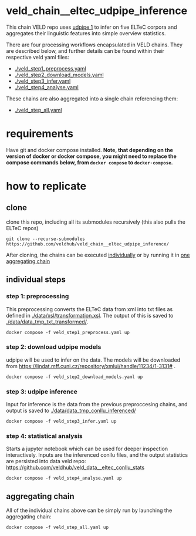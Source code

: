 # veld_chain__eltec_udpipe_inference

This chain VELD repo uses [udpipe 1](https://ufal.mff.cuni.cz/udpipe/1) to infer on five ELTeC 
corpora and aggregates their linguistic features into simple overview statistics. 

There are four processing workflows encapsulated in VELD chains. They are described below, and
further details can be found within their respective veld yaml files: 

- [./veld_step1_preprocess.yaml](./veld_step1_preprocess.yaml)
- [./veld_step2_download_models.yaml](./veld_step2_download_models.yaml)
- [./veld_step3_infer.yaml](./veld_step3_infer.yaml)
- [./veld_step4_analyse.yaml](./veld_step4_analyse.yaml)

These chains are also aggregated into a single chain referencing them:
- [./veld_step_all.yaml](./veld_step_all.yaml)

# requirements

Have git and docker compose installed. **Note, that depending on the version of docker or docker
compose, you might need to replace the compose commands below, from `docker compose` to
`docker-compose`.**

# how to replicate

## clone

clone this repo, including all its submodules recursively (this also pulls the ELTeC repos)

```
git clone --recurse-submodules https://github.com/veldhub/veld_chain__eltec_udpipe_inference/
```

After cloning, the chains can be executed [individually](#individual-steps) or by running it in 
[one aggregating chain](#aggregating-chain)

## individual steps

### step 1: preprocessing

This preprocessing converts the ELTeC data from xml into txt files as defined in
[./data/xsl/transformation.xsl](./data/xsl/transformation.xsl). The output of this is saved to
[./data/data_tmp_txt_transformed/](./data/data_tmp_txt_transformed/).

```
docker compose -f veld_step1_preprocess.yaml up
```

### step 2: download udpipe models

udpipe will be used to infer on the data. The models will be downloaded from 
https://lindat.mff.cuni.cz/repository/xmlui/handle/11234/1-3131# .

```
docker compose -f veld_step2_download_models.yaml up
```

### step 3: udpipe inference

Input for inference is the data from the previous preproccesing chains, and output is saved to
[./data/data_tmp_conllu_inferenced/](./data/data_tmp_conllu_inferenced/)

```
docker compose -f veld_step3_infer.yaml up
```

### step 4: statistical analysis

Starts a jupyter notebook which can be used for deeper inspection interactively. Inputs are the
inferenced conllu files, and the output statistics are persisted into data veld repo:
https://github.com/veldhub/veld_data__eltec_conllu_stats

```
docker compose -f veld_step4_analyse.yaml up
```

## aggregating chain

All of the individual chains above can be simply run by launching the aggregating chain:

```
docker compose -f veld_step_all.yaml up
```

